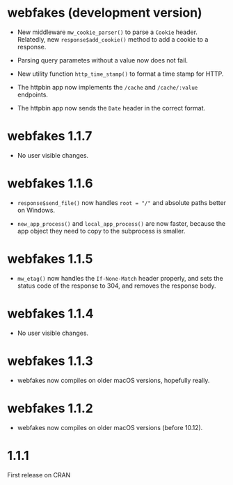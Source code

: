 # webfakes (development version)

* New middleware `mw_cookie_parser()` to parse a `Cookie` header. Relatedly,
  new `response$add_cookie()` method to add a cookie to a response.

* Parsing query parametes without a value now does not fail.

* New utility function `http_time_stamp()` to format a time stamp for HTTP.

* The httpbin app now implements the `/cache` and `/cache/:value` endpoints.

* The httpbin app now sends the `Date` header in the correct format.

# webfakes 1.1.7

* No user visible changes.

# webfakes 1.1.6

* `response$send_file()` now handles `root = "/"` and absolute paths
  better on Windows.

* `new_app_process()` and `local_app_process()` are now faster,
  because the app object they need to copy to the subprocess is smaller.

# webfakes 1.1.5

* `mw_etag()` now handles the `If-None-Match` header properly, and sets
  the status code of the response to 304, and removes the response body.

# webfakes 1.1.4

* No user visible changes.

# webfakes 1.1.3

* webfakes now compiles on older macOS versions, hopefully really.

# webfakes 1.1.2

* webfakes now compiles on older macOS versions (before 10.12).

# 1.1.1

First release on CRAN
